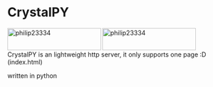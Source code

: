# CrystalPY
<p><a href="https://www.buymeacoffee.com/philip23334"> <img align="left" src="https://cdn.buymeacoffee.com/buttons/v2/default-yellow.png" height="50" width="210" alt="philip23334" /></a><a href="https://ko-fi.com/philip23334"> <img align="left" src="https://cdn.ko-fi.com/cdn/kofi3.png?v=3" height="50" width="210" alt="philip23334" /></a></p>
<br>
<br>
<br>
CrystalPY is an lightweight http server, it only supports one page :D (index.html)

written in python
